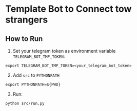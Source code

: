 # Template Bot to Connect tow strangers

## How to Run

1. Set your telegram token as environment variable
`TELEGRAM_BOT_TMP_TOKEN`:
```
export TELEGRAM_BOT_TMP_TOKEN=<your_telegram_bot_token>
```

2. Add `src` to `PYTHONPATH`
```
export PYTHONPATH=${PWD}
```

3. Run:
```
python src/run.py
```